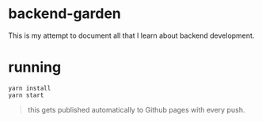 # backend-garden

This is my attempt to document all that I learn about backend development.

# running

```
yarn install
yarn start
```

> this gets published automatically to Github pages with every push.
